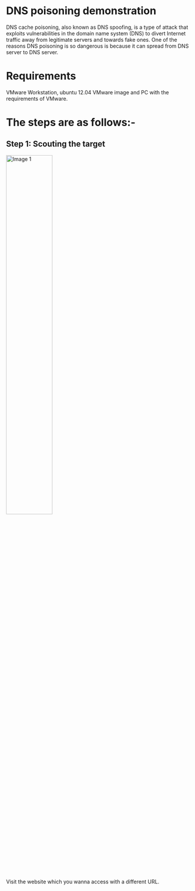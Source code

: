 # DNS poisoning demonstration
DNS cache poisoning, also known as DNS spoofing, is a type of attack that exploits vulnerabilities in the domain name system (DNS) to divert Internet traffic away from legitimate servers and towards fake ones. One of the reasons DNS poisoning is so dangerous is because it can spread from DNS server to DNS server.

# Requirements
VMware Workstation, ubuntu 12.04 VMware image and PC with the requirements of VMware.

# The steps are as follows:-

## Step 1: Scouting the target
<img width="50%" src="https://github.com/devesh0605/dns_poisoning_demo/blob/master/Step%201.png" alt="Image 1">

Visit the website which you wanna access with a different URL.
